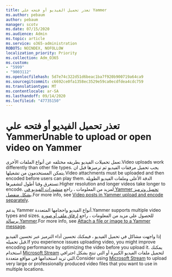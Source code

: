 ```yaml
---
title: تعذر تحميل الفيديو أو فتحه علي Yammer
ms.author: pebaum
author: pebaum
manager: scotv
ms.date: 07/15/2020
ms.audience: Admin
ms.topic: article
ms.service: o365-administration
ROBOTS: NOINDEX, NOFOLLOW
localization_priority: Priority
ms.collection: Adm_O365
ms.custom:
- "5999"
- "9003112"
ms.openlocfilehash: 5d7e74c322d51d6beac1ba7f920b900719a64ca9
ms.sourcegitcommit: c6692ce0fa1358ec3529e59ca0ecdfdea4cdc759
ms.translationtype: MT
ms.contentlocale: ar-SA
ms.lasthandoff: 09/14/2020
ms.locfileid: "47735150"
---
```

# <a name="unable-to-upload-or-open-video-on-yammer"></a><span data-ttu-id="1be79-102">تعذر تحميل الفيديو أو فتحه علي Yammer</span><span class="sxs-lookup"><span data-stu-id="1be79-102">Unable to upload or open video on Yammer</span></span>

<span data-ttu-id="1be79-103">تعمل تحميلات الفيديو بطريقه مختلفه عن أنواع الملفات الأخرى.</span><span class="sxs-lookup"><span data-stu-id="1be79-103">Video uploads work differently than other file types.</span></span> <span data-ttu-id="1be79-104">يجب تحميل مرفقات الفيديو ثم ترميزها قبل ان يتمكن المستخدمون من تشغيلها.</span><span class="sxs-lookup"><span data-stu-id="1be79-104">Video attachments must be uploaded and then encoded before users can play them.</span></span> <span data-ttu-id="1be79-105">الدقة الأعلى وملفات الفيديو الطويلة تستغرق وقتا أطول لتشفيرها.</span><span class="sxs-lookup"><span data-stu-id="1be79-105">Higher resolution and longer videos take longer to encode.</span></span> <span data-ttu-id="1be79-106">لمزيد من المعلومات ، راجع [منشورات الفيديو في Yammer تحميل وترميز بشكل منفصل](https://support.microsoft.com/office/video-posts-in-yammer-upload-and-encode-separately-5b3a348e-3a0a-4c4b-95b1-eabdf245ba25).</span><span class="sxs-lookup"><span data-stu-id="1be79-106">For more info, see [Video posts in Yammer upload and encode separately](https://support.microsoft.com/office/video-posts-in-yammer-upload-and-encode-separately-5b3a348e-3a0a-4c4b-95b1-eabdf245ba25).</span></span>   

<span data-ttu-id="1be79-107">يدعم Yammer أنواع الفيديو واحجامها المتعددة.</span><span class="sxs-lookup"><span data-stu-id="1be79-107">Yammer supports multiple video types and sizes.</span></span> <span data-ttu-id="1be79-108">للحصول علي مزيد من المعلومات ، راجع [إرفاق ملف أو صوره برسالة Yammer](https://support.microsoft.com/office/attach-a-file-or-image-to-a-yammer-message-f576d4d1-ad66-4ce4-9c43-46cf75978dbf).</span><span class="sxs-lookup"><span data-stu-id="1be79-108">For more info, see [Attach a file or image to a Yammer message](https://support.microsoft.com/office/attach-a-file-or-image-to-a-yammer-message-f576d4d1-ad66-4ce4-9c43-46cf75978dbf).</span></span>   

<span data-ttu-id="1be79-109">إذا واجهت مشاكل في تحميل الفيديو ، فيمكنك تحسين أداء الترميز عبر تحسين الفيديو قبل تحميله.</span><span class="sxs-lookup"><span data-stu-id="1be79-109">If you experience issues uploading video, you might improve encoding performance by optimizing the video before you upload it.</span></span> <span data-ttu-id="1be79-110">يمكنك استخدام [Microsoft Stream](https://docs.microsoft.com/stream/overview) لتحميل ملفات الفيديو الكبيرة أو التي تنتج بشكل احترافي التي تريد استخدامها في مواقع متعددة.</span><span class="sxs-lookup"><span data-stu-id="1be79-110">Consider using [Microsoft Stream](https://docs.microsoft.com/stream/overview) to upload very large or professionally produced video files that you want to use in multiple locations.</span></span>